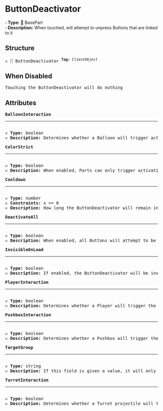 # ButtonDeactivator

▫️ <b>Type:</b> 🔲 BasePart  
▫️ <b>Description:</b> When touched, will attempt to unpress Buttons that are linked to it

## Structure
<pre>
▫️ 🔲 ButtonDeactivator <sup><b>Tag:</b> <i>ClientObject</i></sup>
</pre>

## When Disabled
<pre>
Touching the ButtonDeactivator will do nothing
</pre>

## Attributes
<pre>
<b>BalloonInteraction</b>  
<hr>
▫️ <b>Type:</b> boolean  
▫️ <b>Description:</b> Determines whether a Balloon will trigger activation of the Button  
</pre>

<pre>
<b>ColorStrict</b>  
<hr>
▫️ <b>Type:</b> boolean  
▫️ <b>Description:</b> When enabled, Parts can only trigger activation of the Button when they match the color of the Button. However, Parts that belong to the player are exempt from this rule 
</pre>

<pre>
<b>Cooldown</b>  
<hr>
▫️ <b>Type:</b> number  
▫️ <b>Constraints:</b> x >= 0  
▫️ <b>Description:</b> How long the ButtonDeactivator will remain inactive after being activated
</pre>

<pre>
<b>DeactivateAll</b>  
<hr>
▫️ <b>Type:</b> boolean  
▫️ <b>Description:</b> When enabled, all Buttons will attempt to be unpressed
</pre>

<pre>
<b>InvisibleOnLoad</b>  
<hr>
▫️ <b>Type:</b> boolean  
▫️ <b>Description:</b> If enabled, the ButtonDeactivator will be invisible when it is loaded into the Tower. This is useful if you want to be able to see the ButtonDeactivator while editing, but not while playing
</pre>

<pre>
<b>PlayerInteraction</b>  
<hr>
▫️ <b>Type:</b> boolean  
▫️ <b>Description:</b> Determines whether a Player will trigger the ButtonDeactivator  
</pre>

<pre>
<b>PushboxInteraction</b>  
<hr>
▫️ <b>Type:</b> boolean  
▫️ <b>Description:</b> Determines whether a Pushbox will trigger the ButtonDeactivator
</pre>

<pre>
<b>TargetGroup</b>  
<hr>
▫️ <b>Type:</b> string  
▫️ <b>Description:</b> If this field is given a value, it will only affect Buttons that have that same value as a tag. If this field is left blank, it will only affect Buttons that match the color of the ButtonDeactivator
</pre>

<pre>
<b>TurretInteraction</b>  
<hr>
▫️ <b>Type:</b> boolean  
▫️ <b>Description:</b> Determines whether a Turret projectile will trigger activation of the ButtonDeactivator  
</pre>
